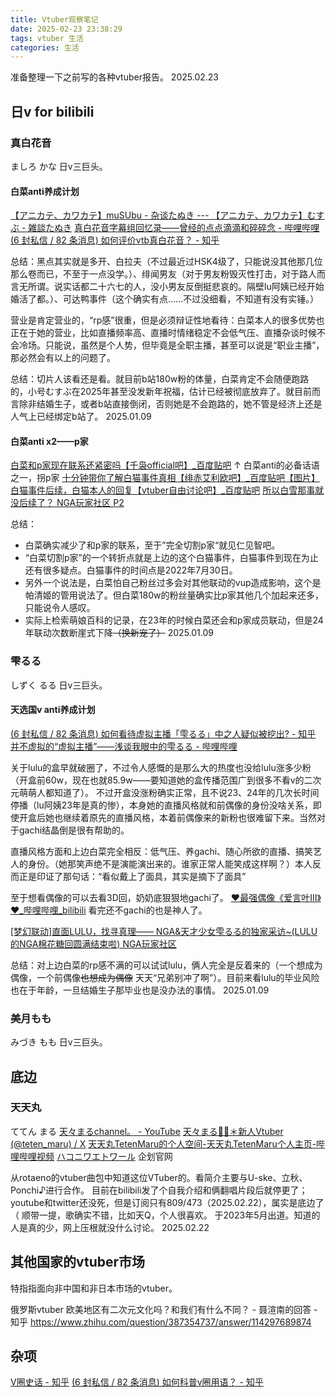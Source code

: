 ```yaml
---
title: Vtuber观察笔记
date: 2025-02-23 23:38:29
tags: vtuber 生活
categories: 生活
---
```

准备整理一下之前写的各种vtuber报告。
2025.02.23
## 日v for bilibili

### 真白花音
ましろ かな
日v三巨头。
#### 白菜anti养成计划
[【アニカテ、カワカテ】muSUbu - 杂谈たぬき --- 【アニカテ、カワカテ】むすぶ - 雑談たぬき](https://b.2ch2.net/test/read.cgi/zatsudan/1527307543/in)
[真白花音字幕组回忆录——曾经的点点滴滴和碎碎念 - 哔哩哔哩](https://www.bilibili.com/opus/317405423275030433)
[(6 封私信 / 82 条消息) 如何评价vtb真白花音？ - 知乎](https://www.zhihu.com/question/537289911)

总结：黑点其实就是多开、白拉夫（不过最近过HSK4级了，只能说没其他那几位那么卷而已，不至于一点没学。）、绯闻男友（对于男友粉毁灭性打击，对于路人而言无所谓。说实话都二十六七的人，没小男友反倒挺悲哀的。隔壁lu阿姨已经开始婚活了都。）、可达鸭事件（这个确实有点……不过没细看，不知道有没有实锤。）

营业是肯定营业的，“rp感”很重，但是必须辩证性地看待：白菜本人的很多优势也正在于她的营业，比如直播频率高、直播时情绪稳定不会低气压、直播杂谈时候不会冷场。只能说，虽然是个人势，但毕竟是全职主播，甚至可以说是“职业主播”，那必然会有以上的问题了。

总结：切片人该看还是看。就目前b站180w粉的体量，白菜肯定不会随便跑路的，小号むすぶ在2025年甚至没发新年祝福，估计已经被彻底放弃了。就目前而言除非结婚生子，或者b站直接倒闭，否则她是不会跑路的，她不管是经济上还是人气上已经绑定b站了。
2025.01.09
#### 白菜anti x2——p家
[白菜和p家现在联系还紧密吗【千袅official吧】_百度贴吧](https://tieba.baidu.com/p/9009623379)
↑ 白菜anti的必备话语之一，拐p家
[十分钟带你了解白猫事件真相【绯赤艾利欧吧】_百度贴吧](https://tieba.baidu.com/p/7953120710)[【图片】白猫事件后续，白猫本人的回复【vtuber自由讨论吧】_百度贴吧](https://tieba.baidu.com/p/7956175576)
[所以白雪那事就没后续了？ NGA玩家社区 P2](https://bbs.nga.cn/read.php?tid=34433588&page=2)

总结：
- 白菜确实减少了和p家的联系，至于”完全切割p家“就见仁见智吧。
- “白菜切割p家”的一个转折点就是上边的这个白猫事件，白猫事件到现在为止还有很多疑点。白猫事件的时间点是2022年7月30日。
- 另外一个说法是，白菜怕自己粉丝过多会对其他联动的vup造成影响，这个是帕清姬的管用说法了。但白菜180w的粉丝量确实比p家其他几个加起来还多，只能说令人感叹。
- 实际上检索萌娘百科的记录，在23年的时候白菜还会和p家成员联动，但是24年联动次数断崖式下降~~（换新宠了）~~
2025.01.09

### 雫るる
しずく るる
日v三巨头。
#### 天选国v anti养成计划
[(6 封私信 / 82 条消息) 如何看待虚拟主播「雫るる」中之人疑似被挖出? - 知乎](https://www.zhihu.com/question/596850942)
[并不虚拟的“虚拟主播”——浅谈我眼中的雫るる - 哔哩哔哩](https://www.bilibili.com/opus/410584240550658043)

关于lulu的盒早就破圈了，不过令人感慨的是那么大的热度也没给lulu涨多少粉（开盒前60w，现在也就85.9w——要知道她的盒传播范围广到很多不看v的二次元萌萌人都知道了）。
不过开盒没涨粉确实正常，且不说23、24年的几次长时间停播（lu阿姨23年是真的惨），本身她的直播风格就和前偶像的身份没啥关系，即使开盒后她也继续着原先的直播风格，本着前偶像来的新粉也很难留下来。当然对于gachi结晶倒是很有帮助的。

直播风格方面和上边白菜完全相反：低气压、养gachi、随心所欲的直播、搞笑艺人的身份。（她那笑声绝不是演能演出来的。谁家正常人能笑成这样啊？）本人反而正是印证了那句话：“看似戴上了面具，其实是摘下了面具”

至于想看偶像的可以去看3D回，奶奶底狠狠地gachi了。
[❤️最强偶像《爱言叶Ⅲ》❤️_哔哩哔哩_bilibili](https://www.bilibili.com/video/BV1Gs4y1x7Fj/?spm_id_from=333.1387.upload.video_card.click&vd_source=65266bd0a0d3bfb0ff8581159be155f6)
看完还不gachi的也是神人了。

[[梦幻联动]直面LULU，找寻真理—— NGA&天才少女雫るる的独家采访~(LULU的NGA棉花糖回圆满结束啦) NGA玩家社区](https://bbs.nga.cn/read.php?tid=24026822&rand=766)

总结：对上边白菜的rp感不满的可以试试lulu，俩人完全是反着来的（一个想成为偶像，一个前偶像~~也想成为偶像~~ 天天“兄弟别冲了啊”）。目前来看lulu的毕业风险也在于年龄，一旦结婚生子那毕业也是没办法的事情。
2025.01.09

### 美月もも
みづき もも
日v三巨头。




## 底边

### 天天丸
ててん まる
[天々まるchannel。 - YouTube](https://www.youtube.com/@teten_maru)
[天々まる🍤🪽＊新人Vtuber (@teten_maru) / X](https://x.com/teten_maru)
[天天丸TetenMaru的个人空间-天天丸TetenMaru个人主页-哔哩哔哩视频](https://space.bilibili.com/3494351894219203)
[ハコニワエトワール](https://hacoeto.net/) 企划官网

从rotaeno的vtuber曲包中知道这位VTuber的。看简介主要与U-ske、立秋、Ponchi♪进行合作。
目前在bilibili发了个自我介绍和俩翻唱片段后就停更了；youtube和twitter还没死，但是订阅只有809/473（2025.02.22），属实是底边了（
顺带一提，歌确实不错，比如天Q，个人很喜欢。
于2023年5月出道。知道的人是真的少，网上压根就没什么讨论。
2025.02.22

## 其他国家的vtuber市场
特指指面向非中国和非日本市场的vtuber。

俄罗斯vtuber
欧美地区有二次元文化吗？和我们有什么不同？ - 聂渲南的回答 - 知乎
https://www.zhihu.com/question/387354737/answer/114297689874

## 杂项

[V圈史话 - 知乎](https://www.zhihu.com/column/c_1621121479151771648)
[(6 封私信 / 82 条消息) 如何科普v圈用语？ - 知乎](https://www.zhihu.com/question/605954043)